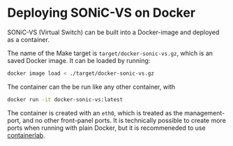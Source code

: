 # Deploying SONiC-VS on Docker

SONiC-VS (Virtual Switch) can be built into a Docker-image and deployed as a container.


The name of the Make target is `target/docker-sonic-vs.gz`, which is an saved Docker image.
It can be loaded by running:

```bash
docker image load < ./target/docker-sonic-vs.gz
```

The container can the be run like any other container, with
```bash
docker run -it docker-sonic-vs:latest
```

The container is created with an `eth0`, which is treated as the management-port, and no other front-panel ports.
It is technically possible to create more ports when running with plain Docker, but it is recommeneded to use [containerlab](./deploying_vs_on_containerlab.md).